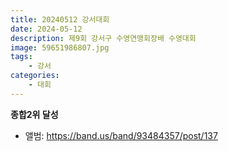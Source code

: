 ```yaml
---
title: 20240512 강서대회
date: 2024-05-12
description: 제9회 강서구 수영연맹회장배 수영대회
image: 59651986807.jpg
tags:
    - 강서
categories:
    - 대회
---
```


**종합2위 달성**

- 앨범: https://band.us/band/93484357/post/137